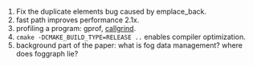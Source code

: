 1. Fix the duplicate elements bug caused by emplace\_back.
2. fast path improves performance 2.1x.
3. profiling a program: gprof, [callgrind](http://web.stanford.edu/class/cs107/guide_callgrind.html).
4. `cmake -DCMAKE_BUILD_TYPE=RELEASE ..` enables compiler optimization.
5. background part of the paper: what is fog data management? where does foggraph lie?
